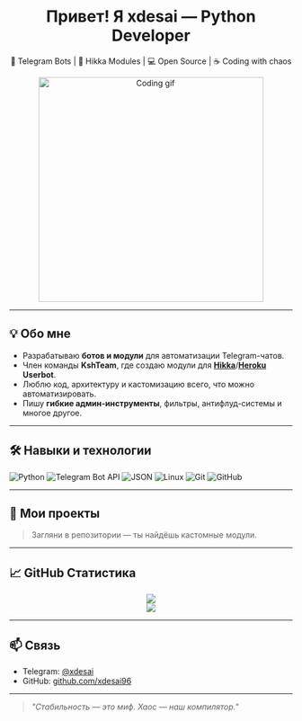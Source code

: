 <h1 align="center">Привет! Я xdesai — Python Developer</h1>
<p align="center">
  🔧 Telegram Bots | 🧩 Hikka Modules | 💻 Open Source | ☕ Coding with chaos
</p>

<p align="center">
  <img src="https://media.giphy.com/media/qgQUggAC3Pfv687qPC/giphy.gif" width="400" alt="Coding gif" />
</p>

---

## 💡 Обо мне

- Разрабатываю **ботов и модули** для автоматизации Telegram-чатов.
- Член команды **KshTeam**, где создаю модули для [**Hikka**](https://github.com/hikariatama/Hikka)/[**Heroku**](https://github.com/coddrago/Heroku) **Userbot**.
- Люблю код, архитектуру и кастомизацию всего, что можно автоматизировать.
- Пишу **гибкие админ-инструменты**, фильтры, антифлуд-системы и многое другое.

---

## 🛠️ Навыки и технологии

![Python](https://img.shields.io/badge/-Python-333?style=flat&logo=python)
![Telegram Bot API](https://img.shields.io/badge/-Telegram_Bots-2CA5E0?style=flat&logo=telegram)
![JSON](https://img.shields.io/badge/-JSON-333?style=flat&logo=json)
![Linux](https://img.shields.io/badge/-Linux-333?style=flat&logo=linux)
![Git](https://img.shields.io/badge/-Git-333?style=flat&logo=git)
![GitHub](https://img.shields.io/badge/-GitHub-333?style=flat&logo=github)

---

## 📂 Мои проекты

> Загляни в репозитории — ты найдёшь кастомные модули.

---

## 📈 GitHub Статистика

<p align="center">
  <img src="https://github-readme-stats.vercel.app/api?username=xdesai96&show_icons=true&theme=tokyonight" />
  <br />
  <img src="https://github-readme-stats.vercel.app/api/top-langs/?username=xdesai96&layout=compact&theme=tokyonight" />
</p>

---

## 📫 Связь

- Telegram: [@xdesai](https://t.me/xdesai)
- GitHub: [github.com/xdesai96](https://github.com/xdesai96)

---

> *"Стабильность — это миф. Хаос — наш компилятор."*
